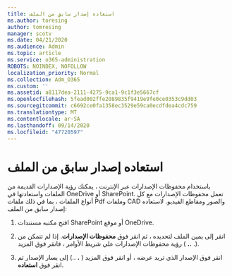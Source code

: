 ```yaml
---
title: استعاده إصدار سابق من الملف
ms.author: toresing
author: tomresing
manager: scotv
ms.date: 04/21/2020
ms.audience: Admin
ms.topic: article
ms.service: o365-administration
ROBOTS: NOINDEX, NOFOLLOW
localization_priority: Normal
ms.collection: Adm_O365
ms.custom: ''
ms.assetid: a8117dea-2111-4275-9ca1-9c1f3e5667cf
ms.openlocfilehash: 5fead002ffe2089835f9419e9fe0ce0353c9dd03
ms.sourcegitcommit: c6692ce0fa1358ec3529e59ca0ecdfdea4cdc759
ms.translationtype: MT
ms.contentlocale: ar-SA
ms.lasthandoff: 09/14/2020
ms.locfileid: "47720597"
---
```

# <a name="restore-a-previous-file-version"></a>استعاده إصدار سابق من الملف

باستخدام محفوظات الإصدارات عبر الإنترنت ، يمكنك رؤية الإصدارات القديمة من الملفات واستعادتها في OneDrive أو SharePoint. تعمل محفوظات الإصدارات مع كل أنواع الملفات ، بما في ذلك ملفات Pdf وملفات CAD والصور ومقاطع الفيديو. لاستعاده إصدار سابق من الملف:
  
1. افتح مكتبه مستندات SharePoint أو موقع OneDrive.
    
2. انقر إلى يمين الملف لتحديده ، ثم انقر فوق **محفوظات الإصدارات**. إذا لم تتمكن من رؤية محفوظات الإصدارات علي شريط الأوامر ، فانقر فوق المزيد ( **..** .). 
    
3. انقر فوق الإصدار الذي تريد عرضه ، أو انقر فوق المزيد ( **.** ..) إلى يسار الإصدار ثم انقر فوق **استعاده**.
    

